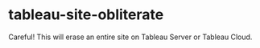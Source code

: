 # tableau-site-obliterate
Careful! This will erase an entire site on Tableau Server or Tableau Cloud.
